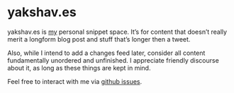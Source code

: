 # yakshav.es

yakshav.es is [my](http://skade.me/profile.html) personal snippet space. It’s for content that doesn’t really merit a longform blog post and stuff that’s longer then a tweet.

Also, while I intend to add a changes feed later, consider all content fundamentally unordered and unfinished. I appreciate friendly discourse about it, as long as these things are kept in mind.

Feel free to interact with me via [github issues](http://github.com/skade/yakshav.es/issues).
